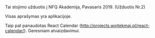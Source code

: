 Tai stojimo užduotis į NFQ Akademija, Pavasaris 2019. (Užduotis Nr.2)

Visas aprašymas yra aplikacijoje.

Taip pat panaudotas React Calendar (http://projects.wojtekmaj.pl/react-calendar/). Geresniam atvaizdavimui.
